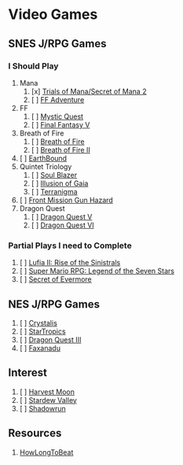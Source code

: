 # Video Games

## SNES J/RPG Games 

### I Should Play

1. Mana
    1. [x] [Trials of Mana/Secret of Mana 2](https://en.wikipedia.org/wiki/Trials_of_Mana)
    1. [ ] [FF Adventure](https://en.wikipedia.org/wiki/Final_Fantasy_Adventure)
1. FF
    1. [ ] [Mystic Quest](https://en.wikipedia.org/wiki/Final_Fantasy_Mystic_Quest)
    1. [ ] [Final Fantasy V](https://en.wikipedia.org/wiki/Final_Fantasy_V)
1. Breath of Fire
    1. [ ] [Breath of Fire](https://en.wikipedia.org/wiki/Breath_of_Fire_(video_game))
    1. [ ] [Breath of Fire II](https://en.wikipedia.org/wiki/Breath_of_Fire_II)
1. [ ] [EarthBound](https://en.wikipedia.org/wiki/EarthBound)
1. Quintet Triology
    1. [ ] [Soul Blazer](https://en.wikipedia.org/wiki/Soul_Blazer)
    1. [ ] [Illusion of Gaia](https://en.wikipedia.org/wiki/Illusion_of_Gaia)
    1. [ ] [Terranigma](https://en.wikipedia.org/wiki/Terranigma)
1. [ ] [Front Mission Gun Hazard](https://en.wikipedia.org/wiki/Front_Mission_Series:_Gun_Hazard)
1. Dragon Quest
    1. [ ] [Dragon Quest V](https://en.wikipedia.org/wiki/Dragon_Quest_V)
    1. [ ] [Dragon Quest VI](https://en.wikipedia.org/wiki/Dragon_Quest_VI)

### Partial Plays I need to Complete

1. [ ] [Lufia II: Rise of the Sinistrals](https://en.wikipedia.org/wiki/Lufia_II:_Rise_of_the_Sinistrals)
1. [ ] [Super Mario RPG: Legend of the Seven Stars](https://en.wikipedia.org/wiki/Super_Mario_RPG)
1. [ ] [Secret of Evermore](https://en.wikipedia.org/wiki/Secret_of_Evermore)

## NES J/RPG Games

1. [ ] [Crystalis](https://en.wikipedia.org/wiki/Crystalis)
1. [ ] [StarTropics](https://en.wikipedia.org/wiki/StarTropics)
1. [ ] [Dragon Quest III](https://en.wikipedia.org/wiki/Dragon_Quest_III)
1. [ ] [Faxanadu](https://en.wikipedia.org/wiki/Faxanadu)

## Interest

1. [ ] [Harvest Moon](https://en.wikipedia.org/wiki/Harvest_Moon_(video_game))
1. [ ] [Stardew Valley](https://en.wikipedia.org/wiki/Stardew_Valley)
1. [ ] [Shadowrun](https://en.wikipedia.org/wiki/Shadowrun_(1993_video_game))


## Resources

1. [HowLongToBeat](https://howlongtobeat.com/)
